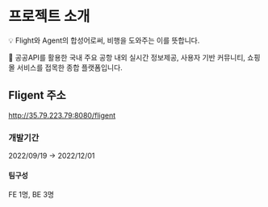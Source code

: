 # 프로젝트 소개
💡 Flight와 Agent의 합성어로써, 비행을 도와주는 이를 뜻합니다.

🧐 공공API를 활용한 국내 주요 공항 내외 실시간 정보제공, 사용자 기반 커뮤니티, 쇼핑몰 서비스를 접목한 종합 플랫폼입니다.
## Fligent 주소
<http://35.79.223.79:8080/fligent>
### 개발기간
2022/09/19 → 2022/12/01
#### 팀구성
FE 1명, BE 3명
